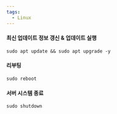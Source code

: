 ```yaml
---
tags:
  - Linux
---
```


#### 최신 업데이트 정보 갱신 & 업데이트 실행
```shell
sudo apt update && sudo apt upgrade -y
```

#### 리부팅
```shell
sudo reboot
```

#### 서버 시스템 종료
```shell
sudo shutdown
```